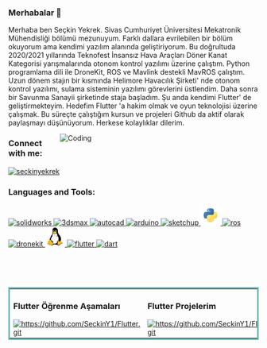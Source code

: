 <h3 align="left">Merhabalar 👋</h3> 

Merhaba ben Seçkin Yekrek. Sivas Cumhuriyet Üniversitesi Mekatronik Mühendisliği bölümü mezunuyum. Farklı dallara evrilebilen bir bölüm okuyorum ama kendimi yazılım alanında geliştiriyorum. Bu doğrultuda 2020/2021 yıllarında Teknofest İnsansız Hava Araçları Döner Kanat Kategorisi yarışmalarında otonom kontrol yazılımı üzerine çalıştım. Python programlama dili ile DroneKit, ROS ve Mavlink destekli MavROS çalıştım. Uzun dönem stajın bir kısmında Helimore Havacılık Şirketi' nde otonom kontrol yazılımı, sulama sisteminin yazılımı görevlerini üstlendim. Daha sonra bir Savunma Sanayii şirketinde staja başladım. Şu anda kendimi Flutter' de geliştirmekteyim. Hedefim Flutter 'a hakim olmak ve oyun teknolojisi üzerine çalışmak. Bu süreçte çalıştığım kursun ve projeleri Github da aktif olarak paylaşmayı düşünüyorum. Herkese kolaylıklar dilerim. 

<img align="right" alt="Coding" width="400" src="https://media.giphy.com/media/1KrM2hhDN3dgk/giphy.gif">

<h3 align="left">Connect with me:</h3>
<p align="left">
<a href="https://www.linkedin.com/in/seckinyekrek/" target="blank"><img align="center" src="https://raw.githubusercontent.com/peterthehan/peterthehan/master/assets/linkedin.svg" alt="seckinyekrek" height="30" width="40" /></a>
</p>

<h3 align="left">Languages and Tools:</h3>

<p align="left"> <a href="https://www.solidworks.com/" target="_blank" rel="noreferrer"> <img src="https://img.icons8.com/color/452/solidworks.png" alt="solidworks" width="40" height="40"/> </a> <a href="https://www.autodesk.com.tr/products/3ds-max/overview?term=1-YEAR&tab=subscription&plc=3DSMAX" target="_blank" rel="noreferrer"> <img src="https://i.pinimg.com/originals/94/c8/70/94c8706d0c1a367d998d77d7ba230038.jpg" alt="3dsmax" width="40" height="40"/> </a> <a href="https://www.autodesk.com/products/autocad/overview?term=1-YEAR&tab=subscription" target="_blank" rel="noreferrer"> <img src="https://i.pinimg.com/564x/17/15/37/171537b2b50b4b93bf66d175f30ae9a7.jpg" alt="autocad" width="40" height="40"/> </a> <a href="https://www.arduino.cc/" target="_blank" rel="noreferrer"> <img src="https://camo.githubusercontent.com/a9e049ade1147226016feb1ab0024b7e09cf5e6ce7921aa9e7326942f98c71dd/687474703a2f2f636f6e74656e742e61726475696e6f2e63632f6272616e642f61726475696e6f2d636f6c6f722e737667" alt="arduino" width="40" height="40"/> </a> <a href="https://www.sketchup.com/" target="_blank" rel="noreferrer"> <img src="https://seeklogo.com/images/S/sketchup-logo-5248E6166E-seeklogo.com.png" alt="sketchup" width="40" height="40"/> </a> <a href="https://www.python.org/" target="_blank" rel="noreferrer"> <img src="https://raw.githubusercontent.com/github/explore/80688e429a7d4ef2fca1e82350fe8e3517d3494d/topics/python/python.png" alt="python" width="40" height="40"/> </a> <a href="http://wiki.ros.org/mavros" target="_blank" rel="noreferrer"> <img src="https://styles.redditmedia.com/t5_2s5r6/styles/communityIcon_izevtzy9s7d51.png?width=256&s=f31a48eb84853857b0ff34f7e3aae70540d249b7" alt="ros" width="40" height="40"/> </a> <a href="https://dronekit-python.readthedocs.io/en/latest/" target="_blank" rel="noreferrer"> <img src="https://avatars.githubusercontent.com/u/12973369?s=200&v=4" alt="dronekit" width="40" height="40"/> </a> <a href="https://www.linux.org/" target="_blank" rel="noreferrer"> <img src="https://raw.githubusercontent.com/github/explore/80688e429a7d4ef2fca1e82350fe8e3517d3494d/topics/linux/linux.png" alt="linux" width="40" height="40"/> </a> <a href="https://flutter.dev" target="_blank" rel="noreferrer"> <img src="https://www.vectorlogo.zone/logos/flutterio/flutterio-icon.svg" alt="flutter" width="40" height="40"/> </a> <a href="https://dart.dev" target="_blank" rel="noreferrer"> <img src="https://www.vectorlogo.zone/logos/dartlang/dartlang-icon.svg" alt="dart" width="40" height="40"/> </a> </p>

<br />
<br />
<br />

<table bordercolor="#66b2b2">
  <tr>
    <td width="50%" valign="right">
      <h3><strong>Flutter Öğrenme Aşamaları</strong></h3>
        <a target="_blank" href="https://github.com/SeckinY1/Flutter.git">
            <img src="https://miro.medium.com/max/1400/1*56Ds1tlEBhTHDXbCCaX15Q.jpeg" width="1000" height="250" alt="https://github.com/SeckinY1/Flutter.git"/>
        </a>
    </td>
    <td width="50%" valign="right">
      <h3><strong>Flutter Projelerim</strong></h3>
        <a target="_blank" href="https://github.com/SeckinY1/Flutter-Projects">
            <img src="https://webmaster.kitchen/wp-content/uploads/flutter-nedir.jpg" width="1000" height="250" alt="https://github.com/SeckinY1/Flutter.git"/>
        </a>
    </td>
  </tr>
</table>
